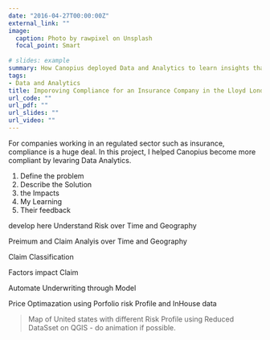 ```yaml
---
date: "2016-04-27T00:00:00Z"
external_link: ""
image:
  caption: Photo by rawpixel on Unsplash
  focal_point: Smart
  
# slides: example
summary: How Canopius deployed Data and Analytics to learn insights that results in more compliance and supported business strategy planning.
tags:
- Data and Analytics
title: Imporoving Compliance for an Insurance Company in the Lloyd London Market
url_code: ""
url_pdf: ""
url_slides: ""
url_video: ""
---
```



For companies working in an regulated sector such as insurance, compliance is a huge deal. In this project, I helped Canopius become more compliant by levaring Data Analytics.

1. Define the problem
2. Describe the Solution
3. the Impacts 
4. My Learning
5. Their feedback

develop here 
Understand Risk over Time and Geography

Preimum and Claim Analyis over Time and Geography 

Claim Classification 

Factors impact Claim 

Automate Underwriting through Model 

Price Optimazation using Porfolio risk Profile and InHouse data 


> Map of United states with different Risk Profile using Reduced DataSset on QGIS - do animation if possible.
